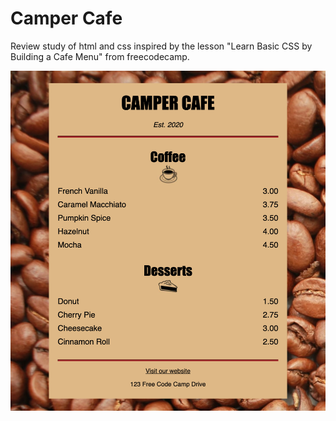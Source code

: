 # Camper Cafe

Review study of html and css inspired by the lesson "Learn Basic CSS by
Building a Cafe Menu" from freecodecamp.

![screenshot](/assets/img/camper-cafe.png)
